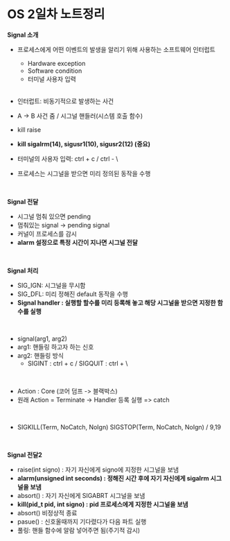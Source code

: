 # OS 2일차 노트정리

**Signal 소개**
- 프로세스에게 어떤 이벤트의 발생을 알리기 위해 사용하는 소프트웨어 인터럽트  
  * Hardware exception  
  * Software condition  
  * 터미널 사용자 입력  
  <br/>
  
- 인터럽트: 비동기적으로 발생하는 사건  
- A -> B 사건 줌 / 시그널 핸들러(시스템 호출 함수)
- kill raise
- **kill sigalrm(14), sigusr1(10), sigusr2(12) (중요)**
- 터미널의 사용자 입력: ctrl + c / ctrl - \
- 프로세스는 시그널을 받으면 미리 정의된 동작을 수행  
<br/>

**Signal 전달**
- 시그널 멈춰 있으면 pending
- 멈춰있는 signal -> pending signal
- 커널이 프로세스를 감시
- **alarm 설정으로 특정 시간이 지나면 시그널 전달**  
<br/>

**Signal 처리**
- SIG_IGN: 시그널을 무시함
- SIG_DFL: 미리 정해진 default 동작을 수행
- **Signal handler : 실행할 할수를 미리 등록해 놓고 해당 시그널을 받으면 지정한 함수를 실행**  
<br/>

- signal(arg1, arg2)
- arg1: 핸들링 하고자 하는 신호
- arg2: 핸들링 방식  
  * SIGINT : ctrl + c / SIGQUIT : ctrl + \  
<br/>

- Action : Core (코어 덤프 -> 블랙박스)
- 원래 Action = Terminate -> Handler 등록 실행 => catch  
<br/>

- SIGKILL(Term, NoCatch, NoIgn) SIGSTOP(Term, NoCatch, NoIgn) / 9,19 
<br/>  

**Signal 전달2**
- raise(int signo) : 자기 자신에게 signo에 지정한 시그널을 보냄
- **alarm(unsigned int seconds) : 정해진 시간 후에 자기 자신에게 sigalrm 시그널을 보냄**
- absort() : 자기 자신에게 SIGABRT 시그널을 보냄
- **kill(pid_t pid, int signo) : pid 프로세스에게 지정한 시그널을 보냄**
- absort() 비정상적 종료
- pasue() : 신호올때까지 기다렸다가 다음 파트 실행
- 풀링: 핸들 함수에 알람 넣어주면 됨(주기적 감시)